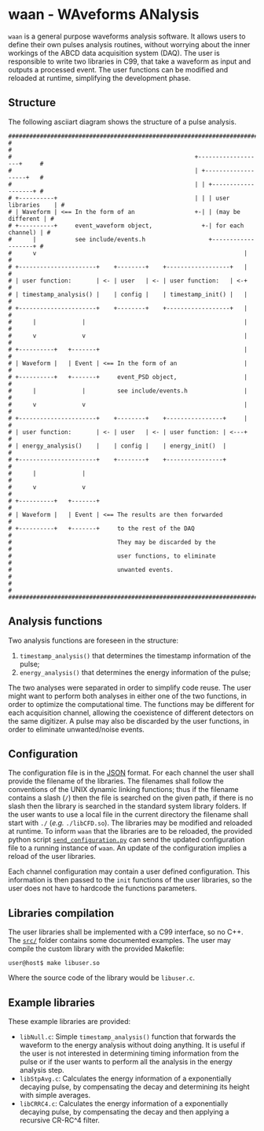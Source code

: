 # waan - WAveforms ANalysis

`waan` is a general purpose waveforms analysis software.
It allows users to define their own pulses analysis routines, without worrying about the inner workings of the ABCD data acquisition system (DAQ).
The user is responsible to write two libraries in C99, that take a waveform as input and outputs a processed event.
The user functions can be modified and reloaded at runtime, simplifying the development phase.

## Structure
The following asciiart diagram shows the structure of a pulse analysis.
```
################################################################################
#                                                                              #
#                                                    +-------------------+     #
#                                                    | +-------------------+   #
#                                                    | | +-------------------+ #
# +----------+                                       | | | user libraries    | #
# | Waveform | <== In the form of an                 +-| | (may be different | #
# +----------+     event_waveform object,              +-| for each channel) | #
#      |           see include/events.h                  +-------------------+ #
#      v                                                           |           #
# +----------------------+    +--------+    +------------------+   |           #
# | user function:       | <- | user   | <- | user function:   | <-+           #
# | timestamp_analysis() |    | config |    | timestamp_init() |   |           #
# +----------------------+    +--------+    +------------------+   |           #
#      |             |                                             |           #
#      v             v                                             |           #
# +----------+   +-------+                                         |           #
# | Waveform |   | Event | <== In the form of an                   |           #
# +----------+   +-------+     event_PSD object,                   |           #
#      |             |         see include/events.h                |           #
#      v             v                                             |           #
# +----------------------+    +--------+    +----------------+     |           #
# | user function:       | <- | user   | <- | user function: | <---+           #
# | energy_analysis()    |    | config |    | energy_init()  |                 #
# +----------------------+    +--------+    +----------------+                 #
#      |             |                                                         #
#      v             v                                                         #
# +----------+   +-------+                                                     #
# | Waveform |   | Event | <== The results are then forwarded                  #
# +----------+   +-------+     to the rest of the DAQ                          #
#                              They may be discarded by the                    #
#                              user functions, to eliminate                    #
#                              unwanted events.                                #
#                                                                              #
################################################################################
```

## Analysis functions
Two analysis functions are foreseen in the structure:

1. `timestamp_analysis()` that determines the timestamp information of the pulse;
2. `energy_analysis()` that determines the energy information of the pulse;

The two analyses were separated in order to simplify code reuse.
The user might want to perform both analyses in either one of the two functions, in order to optimize the computational time.
The functions may be different for each acquisition channel, allowing the coexistence of different detectors on the same digitizer.
A pulse may also be discarded by the user functions, in order to eliminate unwanted/noise events.

## Configuration
The configuration file is in the [JSON](http://www.json.org/) format.
For each channel the user shall provide the filename of the libraries.
The filenames shall follow the conventions of the UNIX dynamic linking functions; thus if the filename contains a slash (`/`) then the file is searched on the given path, if there is no slash then the library is searched in the standard system library folders.
If the user wants to use a local file in the current directory the filename shall start with `./` (_e.g._ `./libCFD.so`).
The libraries may be modified and reloaded at runtime.
To inform `waan` that the libraries are to be reloaded, the provided python script [`send_configuration.py`](./send_configuration.py) can send the updated configuration file to a running instance of `waan`.
An update of the configuration implies a reload of the user libraries.

Each channel configuration may contain a user defined configuration.
This information is then passed to the `init` functions of the user libraries, so the user does not have to hardcode the functions parameters.

## Libraries compilation
The user libraries shall be implemented with a C99 interface, so no C++.
The [`src/`](./src/) folder contains some documented examples.
The user may compile the custom library with the provided Makefile:
```
user@host$ make libuser.so
```
Where the source code of the library would be `libuser.c`.

## Example libraries
These example libraries are provided:

- `libNull.c`: Simple `timestamp_analysis()` function that forwards the waveform to the energy analysis without doing anything. It is useful if the user is not interested in determining timing information from the pulse or if the user wants to perform all the analysis in the energy analysis step.
- `libStpAvg.c`: Calculates the energy information of a exponentially decaying pulse, by compensating the decay and determining its height with simple averages.
- `libCRRC4.c`: Calculates the energy information of a exponentially decaying pulse, by compensating the decay and then applying a recursive CR-RC^4 filter.
